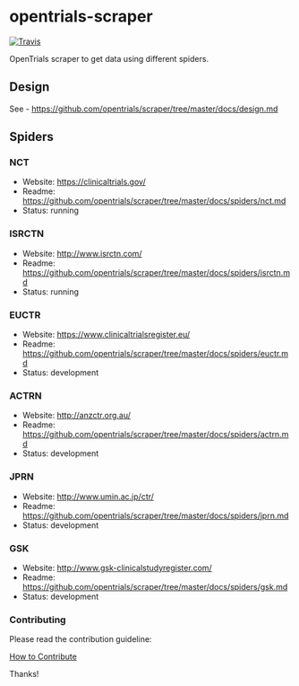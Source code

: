 # opentrials-scraper

[![Travis](https://img.shields.io/travis/opentrials/scraper/master.svg)](https://travis-ci.org/opentrials/scraper)

OpenTrials scraper to get data using different spiders.

## Design

See - https://github.com/opentrials/scraper/tree/master/docs/design.md

## Spiders

### NCT

- Website: https://clinicaltrials.gov/
- Readme: https://github.com/opentrials/scraper/tree/master/docs/spiders/nct.md
- Status: running

### ISRCTN

- Website: http://www.isrctn.com/
- Readme: https://github.com/opentrials/scraper/tree/master/docs/spiders/isrctn.md
- Status: running

### EUCTR

- Website: https://www.clinicaltrialsregister.eu/
- Readme: https://github.com/opentrials/scraper/tree/master/docs/spiders/euctr.md
- Status: development

### ACTRN

- Website: http://anzctr.org.au/
- Readme: https://github.com/opentrials/scraper/tree/master/docs/spiders/actrn.md
- Status: development

### JPRN

- Website: http://www.umin.ac.jp/ctr/
- Readme: https://github.com/opentrials/scraper/tree/master/docs/spiders/jprn.md
- Status: development

### GSK

- Website: http://www.gsk-clinicalstudyregister.com/
- Readme: https://github.com/opentrials/scraper/tree/master/docs/spiders/gsk.md
- Status: development

### Contributing

Please read the contribution guideline:

[How to Contribute](CONTRIBUTING.md)

Thanks!
